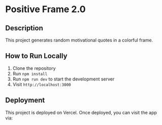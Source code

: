 # Positive Frame 2.0

## Description
This project generates random motivational quotes in a colorful frame.

## How to Run Locally
1. Clone the repository
2. Run `npm install`
3. Run `npm run dev` to start the development server
4. Visit `http://localhost:3000`

## Deployment
This project is deployed on Vercel. Once deployed, you can visit the app via:
